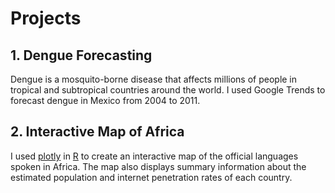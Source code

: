 # Projects

## 1. Dengue Forecasting
Dengue is a mosquito-borne disease that affects millions of people in tropical and subtropical countries around the world. I used Google Trends to forecast dengue in Mexico from 2004 to 2011.

## 2. Interactive Map of Africa 
I used [plotly](https://plot.ly/) in [R](https://www.r-project.org/) to create an interactive map of the official languages spoken in Africa. The map also displays summary information about the estimated population and internet penetration rates of each country. 
